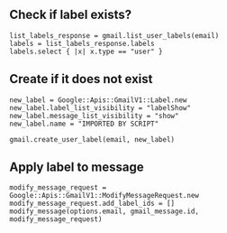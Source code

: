 ## Check if label exists?

    list_labels_response = gmail.list_user_labels(email)
    labels = list_labels_response.labels
    labels.select { |x| x.type == "user" }

## Create if it does not exist

    new_label = Google::Apis::GmailV1::Label.new
    new_label.label_list_visibility = "labelShow"
    new_label.message_list_visibility = "show"
    new_label.name = "IMPORTED BY SCRIPT"

    gmail.create_user_label(email, new_label)

## Apply label to message

    modify_message_request = Google::Apis::GmailV1::ModifyMessageRequest.new
    modify_message_request.add_label_ids = []
    modify_message(options.email, gmail_message.id, modify_message_request)
